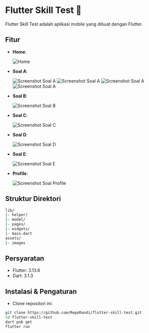 # Flutter Skill Test 🌊

Flutter Skill Test adalah aplikasi mobile yang dibuat dengan Flutter.

## Fitur

- **Home**:

  ![Home](https://github.com/RepoRandi/flutter-skill-test/assets/63716330/47d7b105-0356-4579-adac-fe7abd82b32a)
- **Soal A**:

  ![Screenshot Soal A](https://github.com/RepoRandi/flutter-skill-test/assets/63716330/1d9c8d1a-7024-40b6-b971-165884b0e923)
  ![Screenshot Soal A](https://github.com/RepoRandi/flutter-skill-test/assets/63716330/7f53e45c-f48b-4833-9aa7-0dddb7145065)
  ![Screenshot Soal A](https://github.com/RepoRandi/flutter-skill-test/assets/63716330/3bbf5db3-ed48-4c6f-a3c7-afa5fe888996)
  ![Screenshot Soal A](https://github.com/RepoRandi/flutter-skill-test/assets/63716330/e26f97eb-a55a-4e05-a252-0fd98e21c93b)

- **Soal B**:

  ![Screenshot Soal B](https://github.com/RepoRandi/flutter-skill-test/assets/63716330/06fa905e-36b9-4b42-a421-adb3e6eb4122)

- **Soal C**:

  ![Screenshot Soal C](https://github.com/RepoRandi/flutter-skill-test/assets/63716330/b6bc90c3-1534-48fd-a812-c5716207f6aa)

- **Soal D**:

  ![Screenshot Soal D](https://github.com/RepoRandi/flutter-skill-test/assets/63716330/1f56905b-68e1-4f97-ab7b-8390289a0ab5)

- **Soal E**:

  ![Screenshot Soal E](https://github.com/RepoRandi/flutter-skill-test/assets/63716330/956f7150-8a6c-48cb-8937-203f6c5192f6)

- **Profile**:

  ![Screenshot Soal Profile](https://github.com/RepoRandi/flutter-skill-test/assets/63716330/b97c6e34-8b66-4e72-89bf-a4d5babc577c)

## Struktur Direktori

```bash
lib/
|- helper/
|- model/
|- pages/
|- widgets/
|- main.dart
assets/
|- images
```

## Persyaratan

- Flutter: 3.13.6
- Dart: 3.1.3

## Instalasi & Pengaturan

- Clone repositori ini:

```bash
git clone https://github.com/RepoRandi/flutter-skill-test.git
cd flutter-skill-test
dart pub get
flutter run
```
